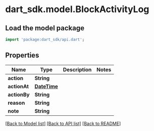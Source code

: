 # dart_sdk.model.BlockActivityLog

## Load the model package
```dart
import 'package:dart_sdk/api.dart';
```

## Properties
Name | Type | Description | Notes
------------ | ------------- | ------------- | -------------
**action** | **String** |  | 
**actionAt** | [**DateTime**](DateTime.md) |  | 
**actionBy** | **String** |  | 
**reason** | **String** |  | 
**note** | **String** |  | 

[[Back to Model list]](../README.md#documentation-for-models) [[Back to API list]](../README.md#documentation-for-api-endpoints) [[Back to README]](../README.md)


